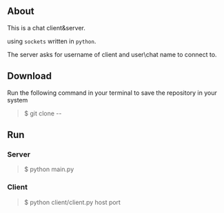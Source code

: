 ## About 
This is a chat client&server.

using `sockets` written in `python`. 

The server asks for username of client and user\chat name to connect to.

## Download
Run the following command in your terminal to save the repository in your system
> $ git clone --

## Run
### Server
> $ python main.py

### Client
> $ python  client/client.py host port
